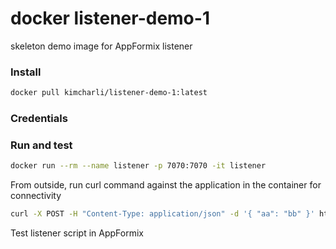 # docker listener-demo-1

skeleton demo image for AppFormix listener


### Install

```sh
docker pull kimcharli/listener-demo-1:latest
```


### Credentials


### Run and test

```sh
docker run --rm --name listener -p 7070:7070 -it listener
```


From outside, run curl command against the application in the container for connectivity
```sh
curl -X POST -H "Content-Type: application/json" -d '{ "aa": "bb" }' http://<container-ip>:7070
```


Test listener script in AppFormix





